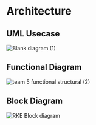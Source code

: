# Architecture

## UML Usecase
![Blank diagram (1)](https://user-images.githubusercontent.com/98849909/157645064-d110d706-4eab-4992-9596-4dfdba4ac0da.png)
## Functional Diagram 
![team 5 functional structural (2)](https://user-images.githubusercontent.com/98849909/157661509-416f8673-8931-414a-b21f-4390712088af.png)
## Block Diagram
![RKE Block diagram](https://user-images.githubusercontent.com/66207959/157648729-39afc78d-d1f5-4441-a03e-d1fc6347e4cc.png)
